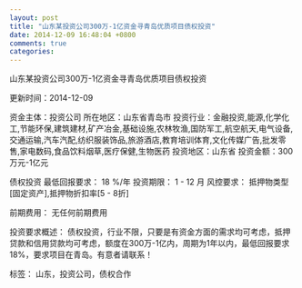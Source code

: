 ```yaml
---
layout: post
title: "山东某投资公司300万-1亿资金寻青岛优质项目债权投资"
date: 2014-12-09 16:48:04 +0800
comments: true
categories: 
---
```

山东某投资公司300万-1亿资金寻青岛优质项目债权投资



更新时间：2014-12-09

资金主体：投资公司
所在地区：山东省青岛市
投资行业：金融投资,能源,化学化工,节能环保,建筑建材,矿产冶金,基础设施,农林牧渔,国防军工,航空航天,电气设备,交通运输,汽车汽配,纺织服装饰品,旅游酒店,教育培训体育,文化传媒广告,批发零售,家电数码,食品饮料烟草,医疗保健,生物医药
投资地区：山东省
投资金额：300万元-1亿元

债权投资
最低回报要求：
                            18 %/年
                                                                                投资期限：
                            1 - 12 月
                                                                                                                                        风控要求：
                            抵押物类型[固定资产],抵押物折扣率[5 - 8折]

前期费用：
无任何前期费用

投资要求概述：
债权投资，行业不限，只要是有资金方面的需求均可考虑，抵押贷款和信用贷款均可考虑，额度在300万-1亿内，周期为1年以内，最低回报要求18%，要求项目在青岛。有意者请联系！

标签：
山东，投资公司，债权合作

